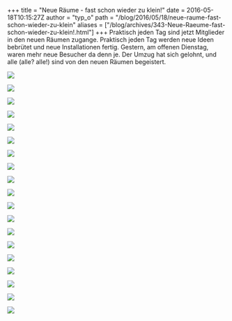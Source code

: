 +++
title = "Neue Räume - fast schon wieder zu klein!"
date = 2016-05-18T10:15:27Z
author = "typ_o"
path = "/blog/2016/05/18/neue-raume-fast-schon-wieder-zu-klein"
aliases = ["/blog/archives/343-Neue-Raeume-fast-schon-wieder-zu-klein!.html"]
+++
Praktisch jeden Tag sind jetzt Mitglieder in den neuen Räumen zugange.
Praktisch jeden Tag werden neue Ideen bebrütet und neue Installationen
fertig. Gestern, am offenen Dienstag, waren mehr neue Besucher da denn
je. Der Umzug hat sich gelohnt, und alle (alle? alle!) sind von den
neuen Räumen begeistert.

[![](/media/000_0.serendipityThumb.jpg)](/media/000_0.jpg)

[![](/media/000_1.serendipityThumb.jpg)](/media/000_1.jpg)

[![](/media/001_0.serendipityThumb.jpg)](/media/001_0.jpg)

[![](/media/002_0.serendipityThumb.jpg)](/media/002_0.jpg)

[![](/media/002_1.serendipityThumb.jpg)](/media/002_1.jpg)

[![](/media/004_0.serendipityThumb.jpg)](/media/004_0.jpg)

[![](/media/005_0.serendipityThumb.jpg)](/media/005_0.jpg)

[![](/media/008_0.serendipityThumb.jpg)](/media/008_0.jpg)

[![](/media/008_1.serendipityThumb.jpg)](/media/008_1.jpg)

[![](/media/009_0.serendipityThumb.jpg)](/media/009_0.jpg)

[![](/media/010_0.serendipityThumb.jpg)](/media/010_0.jpg)

[![](/media/011_0.serendipityThumb.jpg)](/media/011_0.jpg)

[![](/media/012_0.serendipityThumb.jpg)](/media/012_0.jpg)

[![](/media/013_0.serendipityThumb.jpg)](/media/013_0.jpg)

[![](/media/014_0.serendipityThumb.jpg)](/media/014_0.jpg)

[![](/media/015_0.serendipityThumb.jpg)](/media/015_0.jpg)

[![](/media/017_0.serendipityThumb.jpg)](/media/017_0.jpg)

[![](/media/018_0.serendipityThumb.jpg)](/media/018_0.jpg)

[![](/media/019_0.serendipityThumb.jpg)](/media/019_0.jpg)
